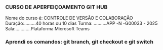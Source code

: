### CURSO DE APERFEIÇOAMENTO GIT HUB ###

Nome do curso é: CONTROLE DE VERSÃO E COLABORAÇÃO
Duração:.........40 horas ou 10 dias
Turma: ..........APP -N -G00033 - 2025
Sala:............Plataforma Microsoft Teams

### Aprendi os comandos: git branch, git  checkout e git switch ###
